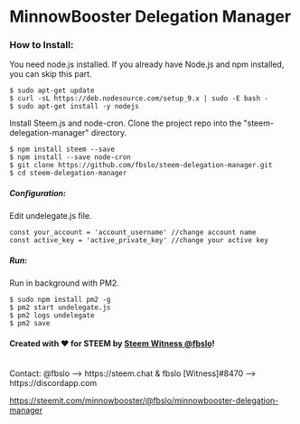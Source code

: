 # MinnowBooster Delegation Manager

### How to Install:

You need node.js installed. If you already have Node.js and npm installed, you can skip this part.
```
$ sudo apt-get update
$ curl -sL https://deb.nodesource.com/setup_9.x | sudo -E bash -
$ sudo apt-get install -y nodejs
```

Install Steem.js and node-cron. Clone the project repo into the "steem-delegation-manager" directory.
```
$ npm install steem --save
$ npm install --save node-cron
$ git clone https://github.com/fbslo/steem-delegation-manager.git
$ cd steem-delegation-manager
```


##### Configuration:
Edit undelegate.js file.

```
const your_account = 'account_username' //change account name
const active_key = 'active_private_key' //change your active key
```

##### Run:
Run in background with PM2.
```
$ sudo npm install pm2 -g
$ pm2 start undelegate.js
$ pm2 logs undelegate
$ pm2 save
```



#### Created with :heart: for STEEM by [Steem Witness @fbslo](https://steemconnect.com/sign/account-witness-vote?witness=fbslo&approve=1)!
<br>
Contact: @fbslo --> https://steem.chat & fbslo [Witness]#8470 --> https://discordapp.com

https://steemit.com/minnowbooster/@fbslo/minnowbooster-delegation-manager
